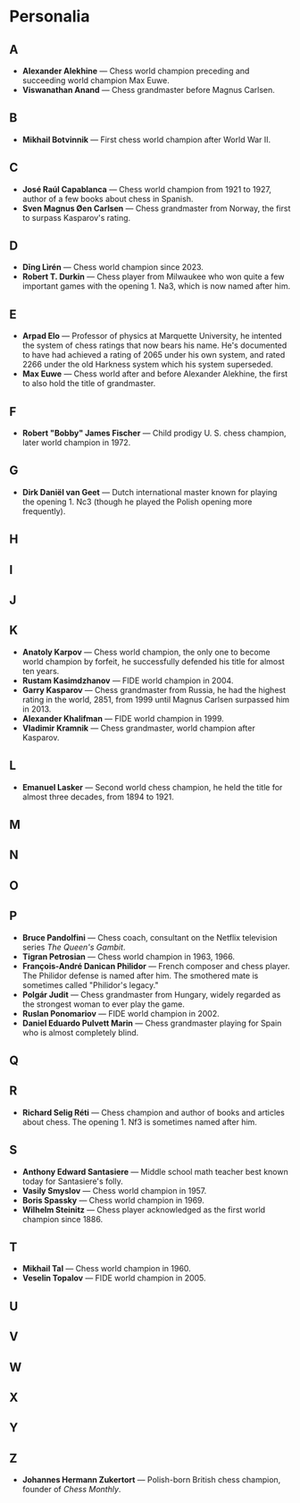 # Personalia

## A

* **Alexander Alekhine** &mdash; Chess world champion preceding and succeeding 
world champion Max Euwe.
* **Viswanathan Anand** &mdash; Chess grandmaster before Magnus Carlsen.

## B

* **Mikhail Botvinnik** &mdash; First chess world champion after World War II.

## C

* **Jos&eacute; Ra&uacute;l Capablanca** &mdash; Chess world champion from 1921 
to 1927, author of a few books about chess in Spanish.
* **Sven Magnus &Oslash;en Carlsen** &mdash; Chess grandmaster from Norway, the 
first to surpass Kasparov's rating.

## D

* **D&imacr;ng L&igrave;r&eacute;n** &mdash; Chess world champion since 2023.
* **Robert T. Durkin** &mdash; Chess player from Milwaukee who won quite a few 
important games with the opening 1. Na3, which is now named after him.

## E

* **Arpad Elo** &mdash; Professor of physics at Marquette University, he 
intented the system of chess ratings that now bears his name. He's documented to 
have had achieved a rating of 2065 under his own system, and rated 2266 under 
the old Harkness system which his system superseded.
* **Max Euwe** &mdash; Chess world after and before Alexander Alekhine, the 
first to also hold the title of grandmaster.

## F

* **Robert "Bobby" James Fischer** &mdash; Child prodigy U.&nbsp;S. chess 
champion, later world champion in 1972.

## G

* **Dirk Dani&euml;l van Geet** &mdash; Dutch international master known for 
playing the opening 1. Nc3 (though he played the Polish opening more 
frequently).

## H

## I

## J

## K

* **Anatoly Karpov** &mdash; Chess world champion, the only one to become world 
champion by forfeit, he successfully defended his title for almost ten years.
* **Rustam Kasimdzhanov** &mdash; FIDE world champion in 2004.
* **Garry Kasparov** &mdash; Chess grandmaster from Russia, he had the highest 
rating in the world, 2851, from 1999 until Magnus Carlsen surpassed him in 2013.
* **Alexander Khalifman** &mdash; FIDE world champion in 1999.
* **Vladimir Kramnik** &mdash; Chess grandmaster, world champion after Kasparov.

## L

* **Emanuel Lasker** &mdash; Second world chess champion, he held the title for 
almost three decades, from 1894 to 1921.

## M

## N

## O

## P

* **Bruce Pandolfini** &mdash; Chess coach, consultant on the Netflix television 
series *The Queen's Gambit*.
* **Tigran Petrosian** &mdash; Chess world champion in 1963, 1966.
* **Fran&ccedil;ois-Andr&eacute; Danican Philidor** &mdash; French composer and 
chess player. The Philidor defense is named after him. The smothered mate is 
sometimes called "Philidor's legacy."
* **Polg&aacute;r Judit** &mdash; Chess grandmaster from Hungary, widely 
regarded as the strongest woman to ever play the game.
* **Ruslan Ponomariov** &mdash; FIDE world champion in 2002.
* **Daniel Eduardo Pulvett Marin** &mdash; Chess grandmaster playing for Spain 
who is almost completely blind.

## Q

## R

* **Richard Selig R&eacute;ti** &mdash; Chess champion and author of books and 
articles about chess. The opening 1. Nf3 is sometimes named after him.

## S

* **Anthony Edward Santasiere** &mdash; Middle school math teacher best known 
today for Santasiere's folly.
* **Vasily Smyslov** &mdash; Chess world champion in 1957.
* **Boris Spassky** &mdash; Chess world champion in 1969.
* **Wilhelm Steinitz** &mdash; Chess player acknowledged as the first world 
champion since 1886.

## T

* **Mikhail Tal** &mdash; Chess world champion in 1960.
* **Veselin Topalov** &mdash; FIDE world champion in 2005.

## U

## V

## W

## X

## Y

## Z

* **Johannes Hermann Zukertort** &mdash; Polish-born British chess champion, 
founder of *Chess Monthly*.
